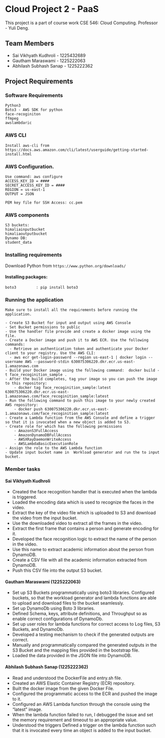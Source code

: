 # Cloud Project 2 - PaaS
This project is a part of course work CSE 546: Cloud Computing.
Professor - Yuli Deng.


## Team Members
- Sai Vikhyath Kudhroli - 1225432689
- Gautham Maraswami - 1225222063
- Abhilash Subhash Sanap - 1225222362



## Project Requirements


### Software Requirements
    Python3
    Boto3 - AWS SDK for python
    face-recoginiton
    ffmpeg
    awslambdaric


    
### AWS CLI
    Install aws-cli from 
    https://docs.aws.amazon.com/cli/latest/userguide/getting-started-install.html

### AWS Configuration.
    Use command: aws configure
    ACCESS_KEY_ID = ####
    SECRET_ACCESS_KEY_ID = ####
    REGION = us-east-1
    OUTPUT = JSON

    PEM key file for SSH Access: cc.pem

### AWS components
    S3 buckets:
    himaliainputbucket
    himaliaoutputbucket
    Dynamo DB:
    student_data

### Installing requirements

Download Python from ``https://www.python.org/downloads/``

#### Installing packages:
    boto3         : pip install boto3


### Running the application
    Make sure to install all the requirements before running the application.

    - Create S3 Bucket for input and output using AWS Console
    - Set Bucket permissions to public
    - Use the handler file provide and create a docker image using the file.
    - Create a Docker image and push it to AWS ECR. Use the following commands:
      - Retrieve an authentication token and authenticate your Docker client to your registry. Use the AWS CLI:
      - aws ecr get-login-password --region us-east-1 | docker login --username AWS --password-stdin 630075306220.dkr.ecr.us-east-1.amazonaws.com
    - Build your Docker image using the following command:  docker build -t face_recoginition_sample .
    - After the build completes, tag your image so you can push the image to this repository:
        - docker tag face_recoginition_sample:latest 630075306220.dkr.ecr.us-east-1.amazonaws.com/face_recoginition_sample:latest
    - Run the following command to push this image to your newly created AWS repository:
        - docker push 630075306220.dkr.ecr.us-east-1.amazonaws.com/face_recoginition_sample:latest
    - Create a Lambda function from the AWS Console and define a trigger so that it is invocated when a new object is added to S3.
    - Create role for which has the following permissions
        - AmazonS3FullAccess
        - AmazonDynamoDBFullAccess
        - AWSXRayDaemonWriteAccess
        - AWSLambdaBasicExecutionRole
    - Assign the role to the AWS Lambda function
    - Update input bucket name in  Workload generator and run the to input bucket.

### Member tasks
#### Sai Vikhyath Kudhroli
- Created the face recognition handler that is executed when the lambda is triggered.
- Loaded the encoding data which is used to recognize the faces in the video.
- Extract the key of the video file which is uploaded to S3 and download the video from the input bucket.
- Use the downloaded video to extract all the frames in the video.
- Extract the first frame that contains a person and generate encoding for it.
- Developed the face recognition logic to extract the name of the person in the video.
- Use this name to extract academic information about the person from DynamoDB.
- Create a CSV file with all the academic information extracted from DynamoDB.
- Push this CSV file into the output S3 bucket.


#### Gautham Maraswami (1225222063)
- Set up S3 Buckets programmatically using boto3 libraries.
Configured buckets, so that the workload generator and lambda functions are able to upload and download files to the bucket seamlessly.
- Set up DynamoDb using Boto 3 libraries.
- Defined Schema, keys, attribute definitions, and Throughput so as enable correct configurations of DynamoDb.
- Set up user roles for lambda functions for correct access to Log files, S3 Buckets, and DynamoDb.
- Developed a testing mechanism to check if the generated outputs are correct.
- Manually and programmatically compared the generated outputs in the S3 Bucket and the mapping files provided in the bootstrap file. 
- Loaded the data provided in the JSON file into DynamoDB.


#### Abhilash Subhash Sanap (1225222362)
- Read and understood the DockerFile and entry.sh file.
- Created an AWS Elastic Container Registry (ECR) repository.
- Built the docker image from the given Docker File.
- Configured the programmatic access to the ECR and pushed the image to it.
- Configured an AWS Lambda function through the console using the “latest” image.
- When the lambda function failed to run, I debugged the issue and set the memory requirement and timeout to an appropriate value. 
- Understood the triggers Defined a trigger on the lambda function such that it is invocated every time an object is added to the input bucket.


